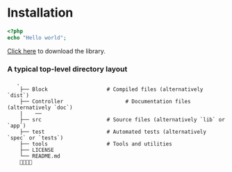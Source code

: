 # Installation
```php
<?php
echo "Hello world";
```

[Click here](https://google.com.kh) to download the library.

### A typical top-level directory layout
```
   .
    ├── Block                   # Compiled files (alternatively `dist`)
    ├── Controller                    # Documentation files (alternatively `doc`)
    |    ──
    ├── src                     # Source files (alternatively `lib` or `app`)
    ├── test                    # Automated tests (alternatively `spec` or `tests`)
    ├── tools                   # Tools and utilities
    ├── LICENSE
    └── README.md
    
```    

